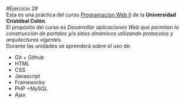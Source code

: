 #Ejercicio 2# <br>
Esta es una práctica del curso [Programacion Web II](http://ex.virtual.ucc.mx/course/view.php?id=71) de la **Universidad Cristóbal Colón**.
<br>
El propósito del curso es *Desarrollar aplicaciones Web que permitan la construcción de portales y/o sitios dinámicos utilizando protocolos y arquitecturas vigentes.*
<br>
Durante las unidades se aprenderá sobre el uso de: <br>
* Git + Github
* HTML
* CSS
* Javascript
* Frameworks
* PHP +MySQL
* Ajax
